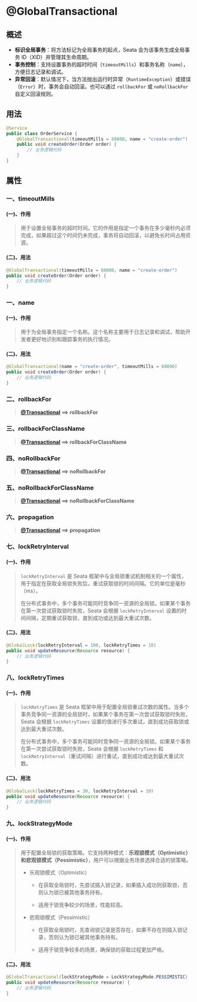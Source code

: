 # @GlobalTransactional

## 概述

- **标识全局事务**：将方法标记为全局事务的起点，Seata 会为该事务生成全局事务 ID（XID）并管理其生命周期。
- **事务控制**：支持设置事务的超时时间（`timeoutMills`）和事务名称（`name`），方便日志记录和调试。
- **异常回滚**：默认情况下，当方法抛出运行时异常（`RuntimeException`）或错误（`Error`）时，事务会自动回滚。也可以通过 `rollbackFor` 或 `noRollbackFor` 自定义回滚规则。

## 用法

```java
@Service
public class OrderService {
    @GlobalTransactional(timeoutMills = 60000, name = "create-order")
    public void createOrder(Order order) {
        // 业务逻辑代码
    }
}
```

## 属性

### 一、timeoutMills

#### (一)、作用

> 用于设置全局事务的超时时间。它的作用是指定一个事务在多少毫秒内必须完成，如果超过这个时间仍未完成，事务将自动回滚，以避免长时间占用资源。

#### (二)、用法

```java
@GlobalTransactional(timeoutMills = 60000, name = "create-order")
public void createOrder(Order order) {
    // 业务逻辑代码
}
```

### 一、name

#### (一)、作用

> 用于为全局事务指定一个名称。这个名称主要用于日志记录和调试，帮助开发者更好地识别和跟踪事务的执行情况。

#### (二)、用法

```java
@GlobalTransactional(name = "create-order", timeoutMills = 60000)
public void createOrder(Order order) {
    // 业务逻辑代码
}
```

### 二、rollbackFor

> **[@Transactional](./@Transactional.md) ==> rollbackFor**



### 三、rollbackForClassName

> **[@Transactional](./@Transactional.md) ==> rollbackForClassName**



### 四、noRollbackFor

> **[@Transactional](./@Transactional.md) ==> noRollbackFor**



### 五、noRollbackForClassName

> **[@Transactional](./@Transactional.md) ==> noRollbackForClassName**



### 六、propagation

> **[@Transactional](./@Transactional.md) ==> propagation**



### 七、lockRetryInterval

#### (一)、作用

> `lockRetryInterval` 是 Seata 框架中与全局锁重试机制相关的一个属性，用于指定在获取全局锁失败后，重试获取锁的时间间隔。它的单位是毫秒（ms）。
>
> 在分布式事务中，多个事务可能同时竞争同一资源的全局锁。如果某个事务在第一次尝试获取锁时失败，Seata 会根据 `lockRetryInterval` 设置的时间间隔，定期重试获取锁，直到成功或达到最大重试次数。

#### (二)、用法

```java
@GlobalLock(lockRetryInterval = 100, lockRetryTimes = 10)
public void updateResource(Resource resource) {
    // 业务逻辑代码
}
```

### 八、lockRetryTimes

#### (一)、作用

> `lockRetryTimes` 是 Seata 框架中用于配置全局锁重试次数的属性。当多个事务竞争同一资源的全局锁时，如果某个事务在第一次尝试获取锁时失败，Seata 会根据 `lockRetryTimes` 设置的值进行多次重试，直到成功获取锁或达到最大重试次数。
>
> 在分布式事务中，多个事务可能同时竞争同一资源的全局锁。如果某个事务在第一次尝试获取锁时失败，Seata 会根据 `lockRetryTimes` 和 `lockRetryInterval`（重试间隔）进行重试，直到成功或达到最大重试次数。

#### (二)、用法

```java
@GlobalLock(lockRetryTimes = 30, lockRetryInterval = 10)
public void updateResource(Resource resource) {
    // 业务逻辑代码
}
```

### 九、lockStrategyMode

#### (一)、作用

> 用于配置全局锁的获取策略。它支持两种模式：**乐观锁模式（Optimistic）**和**悲观锁模式（Pessimistic）**，用户可以根据业务场景选择合适的锁策略。
>
> - 乐观锁模式（Optimistic）
>
>   - 在获取全局锁时，先尝试插入锁记录，如果插入成功则获取锁，否则认为锁已被其他事务持有。
>
>   - 适用于锁竞争较少的场景，性能较高。
>
> - 悲观锁模式（Pessimistic）
>
>   - 在获取全局锁时，先查询锁记录是否存在，如果不存在则插入锁记录，否则认为锁已被其他事务持有。
>
>   - 适用于锁竞争较多的场景，确保锁的获取过程更加严格。

#### (二)、用法

```java
@GlobalTransactional(lockStrategyMode = LockStrategyMode.PESSIMISTIC)
public void updateResource(Resource resource) {
    // 业务逻辑代码
}
```



